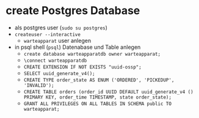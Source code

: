 # create Postgres Database 
- als postgres user (`sudo su postgres`)
- `createuser --interactive`
  - `warteapparat` user anlegen
- in psql shell (`psql`) Datenabase und Table anlegen
  - `create database warteapparatdb owner warteapparat;`
  - `\connect warteapparatdb`
  - `CREATE EXTENSION IF NOT EXISTS "uuid-ossp";`
  - `SELECT uuid_generate_v4();`
  - `CREATE TYPE order_state AS ENUM ('ORDERED', 'PICKEDUP', 'INVALID');`
  - `CREATE TABLE orders (order_id UUID DEFAULT uuid_generate_v4 () PRIMARY KEY, order_time TIMESTAMP, state order_state);`
  - `GRANT ALL PRIVILEGES ON ALL TABLES IN SCHEMA public TO warteapparat;`

